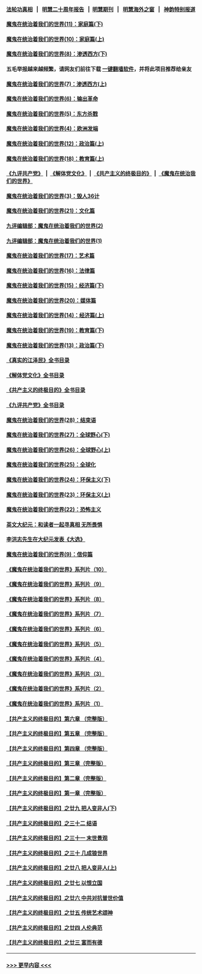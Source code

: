 #### [法轮功真相](https://github.com/gfw-breaker/truth/blob/master/README.md?t=0) &nbsp;&nbsp;|&nbsp;&nbsp; [明慧二十周年报告](https://github.com/gfw-breaker/mh-reports/blob/master/README.md?t=0) &nbsp;&nbsp;|&nbsp;&nbsp;[明慧期刊](https://github.com/gfw-breaker/mh-qikan) &nbsp;&nbsp;|&nbsp;&nbsp; [明慧海外之窗](https://github.com/gfw-breaker/mh-news/blob/master/README.md?t=0) &nbsp;&nbsp;|&nbsp;&nbsp; [神韵特别报道](https://github.com/gfw-breaker/mh-news/blob/master/shenyun.md?t=0)
#### [魔鬼在统治着我们的世界(11)：家庭篇(下)](../pages/nsc422/n10440961.md?t=12011050) 
#### [魔鬼在统治着我们的世界(10)：家庭篇(上)](../pages/nsc422/n10435448.md?t=12011050) 
#### [魔鬼在统治着我们的世界(8)：渗透西方(下)](../pages/nsc422/n10429603.md?t=12011050) 
#### 五毛举报越来越频繁，请网友们前往下载 [一键翻墙软件](https://github.com/gfw-breaker/ssr-accounts)，并将此项目推荐给亲友
#### [魔鬼在统治着我们的世界(7)：渗透西方(上)](../pages/nsc422/n10426013.md?t=12011050) 
#### [魔鬼在统治着我们的世界(6)：输出革命](../pages/nsc422/n10421536.md?t=12011050) 
#### [魔鬼在统治着我们的世界(5)：东方杀戮](../pages/nsc422/n10417707.md?t=12011050) 
#### [魔鬼在统治着我们的世界(4)：欧洲发端](../pages/nsc422/n10414890.md?t=12011050) 
#### [魔鬼在统治着我们的世界(12)：政治篇(上)](../pages/nsc422/n10444576.md?t=12011050) 
#### [魔鬼在统治着我们的世界(18)：教育篇(上)](../pages/nsc422/n10526970.md?t=12011050) 
#### [《九评共产党》](https://github.com/begood0513/9ping.md/blob/master/README.md) &nbsp;|&nbsp; [《解体党文化》](../../../../jtdwh.md/blob/master/README.md)  &nbsp;|&nbsp; [《共产主义的终极目的》](../../../../gczydzjmd.md/blob/master/README.md) &nbsp;|&nbsp; [《魔鬼在统治我们的世界》](../../../../mgztzwmdsj.md/blob/master/README.md) 
#### [魔鬼在统治着我们的世界(3)：毁人36计](../pages/nsc422/n10411583.md?t=12011050) 
#### [魔鬼在统治着我们的世界(21)：文化篇](../pages/nsc422/n10597706.md?t=12011050) 
#### [九评编辑部：魔鬼在统治着我们的世界(2)](../pages/nsc422/n10410036.md?t=12011050) 
#### [九评编辑部：魔鬼在统治着我们的世界(1)](../pages/nsc422/n10406825.md?t=12011050) 
#### [魔鬼在统治着我们的世界(17)：艺术篇](../pages/nsc422/n10499093.md?t=12011050) 
#### [魔鬼在统治着我们的世界(16)：法律篇](../pages/nsc422/n10485969.md?t=12011050) 
#### [魔鬼在统治着我们的世界(15)：经济篇(下)](../pages/nsc422/n10469975.md?t=12011050) 
#### [魔鬼在统治着我们的世界(20)：媒体篇](../pages/nsc422/n10586579.md?t=12011050) 
#### [魔鬼在统治着我们的世界(14)：经济篇(上)](../pages/nsc422/n10457370.md?t=12011050) 
#### [魔鬼在统治着我们的世界(19)：教育篇(下)](../pages/nsc422/n10564808.md?t=12011050) 
#### [魔鬼在统治着我们的世界(13)：政治篇(下)](../pages/nsc422/n10448270.md?t=12011050) 
#### [《真实的江泽民》全书目录](../pages/nsc422/n13721399.md?t=12011050) 
#### [《解体党文化》全书目录](../pages/nsc422/n13721157.md?t=12011050) 
#### [《共产主义的终极目的》全书目录](../pages/nsc422/n13721048.md?t=12011050) 
#### [《九评共产党》全书目录](../pages/nsc422/n13708085.md?t=12011050) 
#### [魔鬼在统治着我们的世界(28)：结束语](../pages/nsc422/n10936246.md?t=12011050) 
#### [魔鬼在统治着我们的世界(27)：全球野心(下)](../pages/nsc422/n10928319.md?t=12011050) 
#### [魔鬼在统治着我们的世界(26)：全球野心(上)](../pages/nsc422/n10900318.md?t=12011050) 
#### [魔鬼在统治着我们的世界(25)：全球化](../pages/nsc422/n10788205.md?t=12011050) 
#### [魔鬼在统治着我们的世界(24)：环保主义(下)](../pages/nsc422/n10695307.md?t=12011050) 
#### [魔鬼在统治着我们的世界(23)：环保主义(上)](../pages/nsc422/n10688613.md?t=12011050) 
#### [魔鬼在统治着我们的世界(22)：恐怖主义](../pages/nsc422/n10614727.md?t=12011050) 
#### [英文大纪元：和读者一起寻真相 无所畏惧](../pages/nsc422/n12542027.md?t=12011050) 
#### [李洪志先生在大纪元发表《大选》](../pages/nsc422/n12534746.md?t=12011050) 
#### [魔鬼在统治着我们的世界(9)：信仰篇](../pages/nsc422/n10432159.md?t=12011050) 
#### [《魔鬼在统治着我们的世界》系列片（10）](../pages/nsc422/n12292670.md?t=12011050) 
#### [《魔鬼在统治着我们的世界》系列片（9）](../pages/nsc422/n12290859.md?t=12011050) 
#### [《魔鬼在统治着我们的世界》系列片（8）](../pages/nsc422/n12287445.md?t=12011050) 
#### [《魔鬼在统治着我们的世界》系列片（7）](../pages/nsc422/n12283425.md?t=12011050) 
#### [《魔鬼在统治着我们的世界》系列片（6）](../pages/nsc422/n12282314.md?t=12011050) 
#### [《魔鬼在统治着我们的世界》系列片（5）](../pages/nsc422/n12281419.md?t=12011050) 
#### [《魔鬼在统治着我们的世界》系列片（4）](../pages/nsc422/n12274024.md?t=12011050) 
#### [《魔鬼在统治着我们的世界》系列片（3）](../pages/nsc422/n12271322.md?t=12011050) 
#### [《魔鬼在统治着我们的世界》系列片（2）](../pages/nsc422/n12269049.md?t=12011050) 
#### [《魔鬼在统治着我们的世界》系列片（1）](../pages/nsc422/n12267575.md?t=12011050) 
#### [【共产主义的终极目的】第六章 （完整版）](../pages/nsc422/n11428913.md?t=12011050) 
#### [【共产主义的终极目的】第五章 （完整版）](../pages/nsc422/n11428912.md?t=12011050) 
#### [【共产主义的终极目的】第四章 （完整版）](../pages/nsc422/n11428907.md?t=12011050) 
#### [【共产主义的终极目的】第三章（完整版）](../pages/nsc422/n11428848.md?t=12011050) 
#### [【共产主义的终极目的】第二章（完整版）](../pages/nsc422/n11428831.md?t=12011050) 
#### [【共产主义的终极目的】第一章（完整版）](../pages/nsc422/n11417651.md?t=12011050) 
#### [【共产主义的终极目的】之廿九 把人变非人(下)](../pages/nsc422/n11344140.md?t=12011050) 
#### [【共产主义的终极目的】之三十二 结语](../pages/nsc422/n11360535.md?t=12011050) 
#### [【共产主义的终极目的】之三十一 末世景观](../pages/nsc422/n11351129.md?t=12011050) 
#### [【共产主义的终极目的】之三十 几成狼世界](../pages/nsc422/n11348280.md?t=12011050) 
#### [【共产主义的终极目的】之廿八 把人变非人(上)](../pages/nsc422/n11340492.md?t=12011050) 
#### [【共产主义的终极目的】之廿七 以恨立国](../pages/nsc422/n11336944.md?t=12011050) 
#### [【共产主义的终极目的】之廿六 中共对抗普世价值](../pages/nsc422/n11324785.md?t=12011050) 
#### [【共产主义的终极目的】之廿五 传统艺术颂神](../pages/nsc422/n11296396.md?t=12011050) 
#### [【共产主义的终极目的】之廿四 人伦典范](../pages/nsc422/n11296397.md?t=12011050) 
#### [【共产主义的终极目的】之廿三 富而有德](../pages/nsc422/n11283598.md?t=12011050) 

----
#### [ >>> 更早内容 <<< ](../indexes/nsc422-earlier.md)

